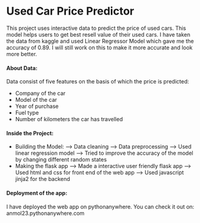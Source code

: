 # Used Car Price Predictor
This project uses interactive data to predict the price of used cars. This model helps users to get best resell value of their used cars. I have taken the data from kaggle and used Linear Regressor Model which gave me the accuracy of 0.89. I will still work on this to make it more accurate and look more better.

#### About Data:
Data consist of five features on the basis of which the price is predicted:
* Company of the car
* Model of the car
* Year of purchase
* Fuel type 
* Number of kilometers the car has travelled

#### Inside the Project:
* Building the Model:
--> Data cleaning
--> Data preprocessing
--> Used linear regression model
--> Tried to improve the accuracy of the model by changing different random states
* Making the flask app
--> Made a interactive user friendly flask app
--> Used html and css for front end of the web app
--> Used javascript jinja2 for the backend
#### Deployment of the app:
  I have deployed the web app on pythonanywhere. You can check it out on: anmol23.pythonanywhere.com

